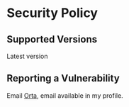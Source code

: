 # Security Policy

## Supported Versions

Latest version

## Reporting a Vulnerability

Email [Orta](https://github.com/orta), email available in my profile.
